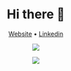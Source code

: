 <h1 align="center">Hi there 👋</h1>
<p align="center">
	<a href="https://albertp.dev">Website</a> • <a href="https://linkedin.com/in/asportnoy">Linkedin</a>
	<br>
</p>
<p align="center">
	<img
		src="https://github-readme-stats.vercel.app/api?username=asportnoy&theme=algolia&show_icons=true&count_private=true&hide_border=true">
</p>

<p align="center">
	<img src="https://komarev.com/ghpvc/?username=asportnoy&style=flat">
</p>
